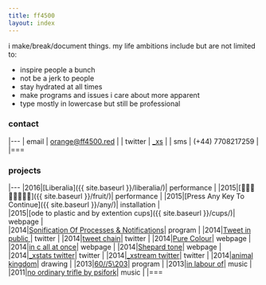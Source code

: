 ```yaml
---
title: ff4500
layout: index
---
```


i make/break/document things. my life ambitions include but are not limited to:

+	inspire people a bunch  
+   not be a jerk to people  
+   stay hydrated at all times  
+   make programs and issues i care about more apparent  
+   type mostly in lowercase but still be professional  


### contact

|---
| email    | orange@ff4500.red                             |
| twitter  | [_xs](https://twitter.com/_xs)                |
| sms      | (+44) 7708217259                              |
|===


### projects

|---
|2016|[Liberalia]({{ site.baseurl }}/liberalia/)| performance |
|2015|[🔪🍎🍊🍋🍌🍐🍍🍴]({{ site.baseurl }}/fruit/)| performance |
|2015|[Press Any Key To Continue]({{ site.baseurl }}/any/)| installation |  
|2015|[ode to plastic and by extention cups]({{ site.baseurl }}/cups/)| webpage |  
|2014|[Sonification Of Processes & Notifications](http://hacks.youngrewiredstate.org/events/Kings%20College/sonification-of-processes-notifications-sonosocialdata-ism)| program |
|2014|[Tweet in public ](http://hacks.youngrewiredstate.org/events/Kings%20College/tweet-in-public)| twitter |
|2014|[tweet chain](https://twitter.com/_xs/status/445329208550899712)| twitter |
|2014|[Pure Colour](http://newhive.com/ixt/colourpure)| webpage |
|2014|[in c all at once](http://newhive.com/ixt/in-c-all-at-once)| webpage |
|2014|[Shepard tone](http://newhive.com/ixt/shepard)| webpage |
|2014|[_xstats twitter](https://twitter.com/_xstats)| twitter |
|2014|[_xstream twitter](https://twitter.com/_xstream)| twitter |
|2014|[animal kingdom](http://ixt.tumblr.com/tagged/animal-kingdom)| drawing |
|2013|[60//5\203](http://hacks.youngrewiredstate.org/events/YRS2013/60-5-203)| program |
|2013|[in labour of](http://ixtli.bandcamp.com/album/in-labour-of)| music |
|2011|[no ordinary trifle by psifork](http://psifork.bandcamp.com/album/no-ordinary-trifle)| music |
|===


